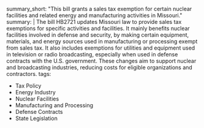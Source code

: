 summary_short: "This bill grants a sales tax exemption for certain nuclear facilities and related energy and manufacturing activities in Missouri."
summary: |
  The bill HB2721 updates Missouri law to provide sales tax exemptions for specific activities and facilities. It mainly benefits nuclear facilities involved in defense and security, by making certain equipment, materials, and energy sources used in manufacturing or processing exempt from sales tax. It also includes exemptions for utilities and equipment used in television or radio broadcasting, especially when used in defense contracts with the U.S. government. These changes aim to support nuclear and broadcasting industries, reducing costs for eligible organizations and contractors.
tags:
  - Tax Policy
  - Energy Industry
  - Nuclear Facilities
  - Manufacturing and Processing
  - Defense Contracts
  - State Legislation
